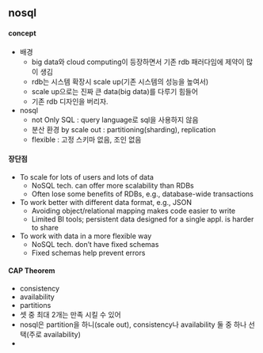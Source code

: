 ## nosql
#### concept
- 배경 
    + big data와 cloud computing이 등장하면서 기존 rdb 패러다임에 제약이 많이 생김
    + rdb는 시스템 확장시 scale up(기존 시스템의 성능을 높여서)
    + scale up으로는 진짜 큰 data(big data)를 다루기 힘들어
    + 기존 rdb 디자인을 버리자. 
- nosql
    + not Only SQL : query language로 sql을 사용하지 않음
    + 분산 환경 by scale out : partitioning(sharding), replication
    + flexible : 고정 스키마 없음, 조인 없음 

#### 장단점
- To scale for lots of users and lots of data
    + NoSQL tech. can offer more scalability than RDBs
    + Often lose some benefits of RDBs, e.g., database-wide transactions
- To work better with different data format, e.g., JSON
    + Avoiding object/relational mapping makes code easier to write
    + Limited BI tools; persistent data designed for a single appl. is harder to share
- To work with data in a more flexible way
    + NoSQL tech. don’t have fixed schemas
    + Fixed schemas help prevent errors

#### CAP Theorem
- consistency
- availability
- partitions
- 셋 중 최대 2개는 만족 시킬 수 있어 
- nosql은 partition을 하니(scale out), consistency나 availability 둘 중 하나 선택(주로 availability) 
- 